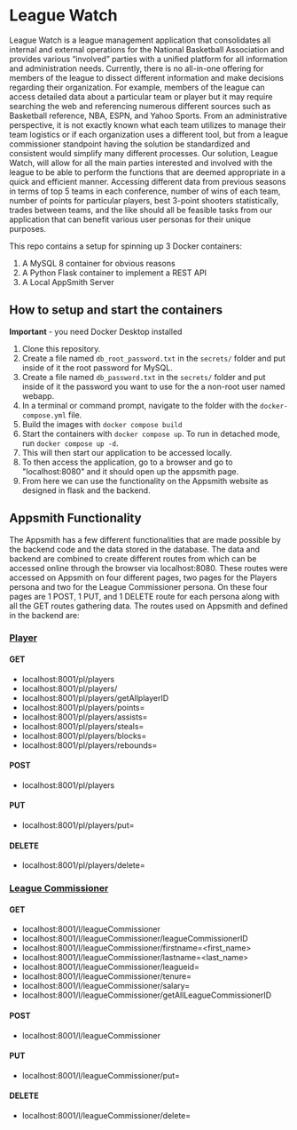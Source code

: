 # League Watch
League Watch is a league management application that consolidates all internal and external operations for the National Basketball Association and provides various “involved” parties with a unified platform for all information and administration needs. Currently, there is no all-in-one offering for members of the league to dissect different information and make decisions regarding their organization. For example, members of the league can access detailed data about a particular team or player but it may require searching the web and referencing numerous different sources such as Basketball reference, NBA, ESPN, and Yahoo Sports. From an administrative perspective, it is not exactly known what each team utilizes to manage their team logistics or if each organization uses a different tool, but from a league commissioner standpoint having the solution be standardized and consistent would simplify many different processes. Our solution, League Watch, will allow for all the main parties interested and involved with the league to be able to perform the functions that are deemed appropriate in a quick and efficient manner. Accessing different data from previous seasons in terms of top 5 teams in each conference, number of wins of each team, number of points for particular players, best 3-point shooters statistically, trades between teams, and the like should all be feasible tasks from our application that can benefit various user personas for their unique purposes. 

This repo contains a setup for spinning up 3 Docker containers: 
1. A MySQL 8 container for obvious reasons
1. A Python Flask container to implement a REST API
1. A Local AppSmith Server

## How to setup and start the containers
**Important** - you need Docker Desktop installed

1. Clone this repository.  
1. Create a file named `db_root_password.txt` in the `secrets/` folder and put inside of it the root password for MySQL. 
1. Create a file named `db_password.txt` in the `secrets/` folder and put inside of it the password you want to use for the a non-root user named webapp. 
1. In a terminal or command prompt, navigate to the folder with the `docker-compose.yml` file.  
1. Build the images with `docker compose build`
1. Start the containers with `docker compose up`.  To run in detached mode, run `docker compose up -d`. 
1. This will then start our application to be accessed locally.
1. To then access the application, go to a browser and go to "localhost:8080" and it should open up the appsmith page.
1. From here we can use the functionality on the Appsmith website as designed in flask and the backend.

## Appsmith Functionality
The Appsmith has a few different functionalities that are made possible by the backend code and the data stored in the database. The data and backend are combined to create different routes from which can be accessed online through the browser via localhost:8080. These routes were accessed on Appsmith on four different pages, two pages for the Players persona and two for the League Commissioner persona. On these four pages are 1 POST, 1 PUT, and 1 DELETE route for each persona along with all the GET routes gathering data. The routes used on Appsmith and defined in the backend are:

### <ins> Player </ins>
#### GET
* localhost:8001/pl/players
* localhost:8001/pl/players/<playerID>
* localhost:8001/pl/players/getAllplayerID
* localhost:8001/pl/players/points=<points>
* localhost:8001/pl/players/assists=<assists>
* localhost:8001/pl/players/steals=<steals>
* localhost:8001/pl/players/blocks=<blocks>
* localhost:8001/pl/players/rebounds=<rebounds>

#### POST
* localhost:8001/pl/players

#### PUT
* localhost:8001/pl/players/put=<playerID>

#### DELETE
* localhost:8001/pl/players/delete=<playerID>


### <ins> League Commissioner </ins>
#### GET
* localhost:8001/l/leagueCommissioner
* localhost:8001/l/leagueCommissioner/leagueCommissionerID
* localhost:8001/l/leagueCommissioner/firstname=<first_name>
* localhost:8001/l/leagueCommissioner/lastname=<last_name>
* localhost:8001/l/leagueCommissioner/leagueid=<leagueid>
* localhost:8001/l/leagueCommissioner/tenure=<tenure>
* localhost:8001/l/leagueCommissioner/salary=<salary>
* localhost:8001/l/leagueCommissioner/getAllLeagueCommissionerID

#### POST
* localhost:8001/l/leagueCommissioner

#### PUT
* localhost:8001/l/leagueCommissioner/put=<leagueCommissionerID>

#### DELETE
* localhost:8001/l/leagueCommissioner/delete=<leagueCommissionerID>

